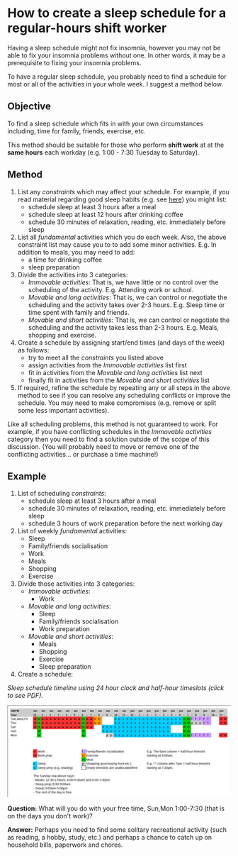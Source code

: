 # How to create a sleep schedule for a regular-hours shift worker

Having a sleep schedule might not fix insomnia, however you may not be
able to fix your insomnia problems without one. In other words, it may
be a prerequisite to fixing your insomnia problems.

To have a regular sleep schedule, you probably need to find a schedule
for most or all of the activities in your whole week. I suggest a method
below.

## Objective

To find a sleep schedule which fits in with your own circumstances
including, time for family, friends, exercise, etc.

This method should be suitable for those who perform **shift work** at
at the **same hours** each workday (e.g. 1:00 - 7:30 Tuesday to Saturday).

## Method

1. List any *constraints* which may affect your schedule. For
   example, if you read material regarding good sleep habits
   (e.g. see [here](Links_InsomniaTips.md)) you might list:
   - schedule sleep at least 3 hours after a meal
   - schedule sleep at least 12 hours after drinking coffee
   - schedule 30 minutes of relaxation, reading, etc. immediately
     before sleep
1. List all *fundamental* activities which you do each week. Also,
   the above constraint list may cause you to to add some minor
   activities. E.g. In addition to meals, you may need to add:
   - a time for drinking coffee
   - sleep preparation
1. Divide the activities into 3 categories:
   - *Immovable activities*: That is, we have little or no control over
     the scheduling of the activity. E.g. Attending work or school.
   - *Movable and long activities*: That is, we can control or negotiate
     the scheduling and the activity takes over 2-3 hours.  E.g. Sleep
     time or time spent with family and friends.
   - *Movable and short activities*: That is, we can control or negotiate
     the scheduling and the activity takes less than 2-3 hours.
     E.g. Meals, shopping and exercise.
1. Create a schedule by assigning start/end times (and days of the week)
   as follows:
   - try to meet all the *constraints* you listed above
   - assign activities from the *Immovable activities* list first
   - fit in activities from the *Movable and long activities* list next
   - finally fit in activities from the *Movable and short activities*
     list
1. If required, refine the schedule by repeating any or all steps in
   the above method to see if you can resolve any scheduling conflicts
   or improve the schedule. You may need to make compromises (e.g.
   remove or split some less important activities).

Like all scheduling problems, this method is not guaranteed to work.
For example, if you have conflicting schedules in the *Immovable
activities* category then you need to find a solution outside of the
scope of this discussion. (You will probably need to move or remove 
one of the conflicting activities... or purchase a time machine!)

## Example

1. List of scheduling *constraints*:
   - schedule sleep at least 3 hours after a meal
   - schedule 30 minutes of relaxation, reading, etc. immediately
     before sleep
   - schedule 3 hours of work preparation before the next working day
1. List of weekly *fundamental* activities:
   - Sleep
   - Family/friends socialisation
   - Work
   - Meals
   - Shopping
   - Exercise
1. Divide those activities into 3 categories:
   - *Immovable activities*:
     + Work
   - *Movable and long activities*:
     + Sleep
     + Family/friends socialisation
     + Work preparation
   - *Movable and short activities*:
     + Meals
     + Shopping
     + Exercise
     + Sleep preparation
1. Create a schedule:

*Sleep schedule timeline using 24 hour clock and half-hour timeslots
(click to see PDF).*

[<img src="assets/WeeklySched_sm.jpg" />](assets/WeeklySched.pdf)



**Question:** What will you do with your free time, Sun,Mon 1:00-7:30
(that is on the days you don't work)?

**Answer:** Perhaps you need to find some solitary recreational
activity (such as reading, a hobby, study, etc.) and perhaps a
chance to catch up on household bills, paperwork and chores.

